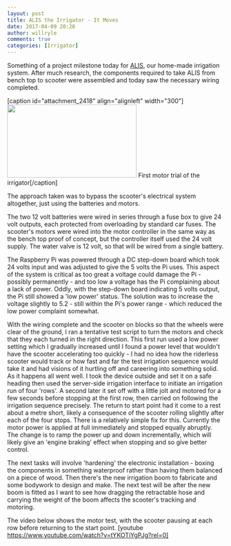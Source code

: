 ```yaml
---
layout: post
title: ALIS the Irrigator - It Moves
date: 2017-04-09 20:28
author: willryle
comments: true
categories: [Irrigator]
---
```

Something of a project milestone today for <a href="https://willryle.wordpress.com/2016/10/09/alis-the-irrigator/" target="_blank">ALIS</a>, our home-made irrigation system. After much research, the components required to take ALIS from bench top to scooter were assembled and today saw the necessary wiring completed.

<!--more-->

[caption id="attachment_2418" align="alignleft" width="300"]<a href="https://willryle.files.wordpress.com/2017/04/wp_20170409_13_30_40_pro.jpg"><img class="size-medium wp-image-2418" src="https://willryle.files.wordpress.com/2017/04/wp_20170409_13_30_40_pro.jpg?w=300" alt="" width="300" height="169" /></a> First motor trial of the irrigator[/caption]

The approach taken was to bypass the scooter's electrical system altogether, just using the batteries and motors.

The two 12 volt batteries were wired in series through a fuse box to give 24 volt outputs, each protected from overloading by standard car fuses. The scooter's motors were wired into the motor controller in the same way as the bench top proof of concept, but the controller itself used the 24 volt supply. The water valve is 12 volt, so that will be wired from a single battery.

The Raspberry Pi was powered through a DC step-down board which took 24 volts input and was adjusted to give the 5 volts the Pi uses. This aspect of the system is critical as too great a voltage could damage the Pi - possibly permanently - and too low a voltage has the Pi complaining about a lack of power. Oddly, with the step-down board indicating 5 volts output, the Pi still showed a 'low power' status. The solution was to increase the voltage slightly to 5.2 - still within the Pi's power range - which reduced the low power complaint somewhat.

With the wiring complete and the scooter on blocks so that the wheels were clear of the ground, I ran a tentative test script to turn the motors and check that they each turned in the right direction. This first run used a low power setting which I gradually increased until I found a power level that wouldn't have the scooter accelerating too quickly - I had no idea how the riderless scooter would track or how fast and far the test irrigation sequence would take it and had visions of it hurtling off and careering into something solid. As it happens all went well. I took the device outside and set it on a safe heading then used the server-side irrigation interface to initiate an irrigation run of four 'rows'. A second later it set off with a little jolt and motored for a few seconds before stopping at the first row, then carried on following the irrigation sequence precisely. The return to start point had it come to a rest about a metre short, likely a consequence of the scooter rolling slightly after each of the four stops. There is a relatively simple fix for this. Currently the motor power is applied at full immediately and stopped equally abruptly. The change is to ramp the power up and down incrementally, which will likely give an 'engine braking' effect when stopping and so give better control.

The next tasks will involve 'hardening' the electronic installation - boxing the components in something waterproof rather than having them balanced on a piece of wood. Then there's the new irrigation boom to fabricate and some bodywork to design and make. The next test will be after the new boom is fitted as I want to see how dragging the retractable hose and carrying the weight of the boom affects the scooter's tracking and motoring.

The video below shows the motor test, with the scooter pausing at each row before returning to the start point.
[youtube https://www.youtube.com/watch?v=tYKOTiYgPJg?rel=0]
